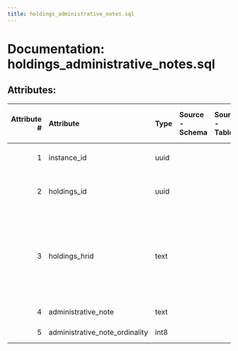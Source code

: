 ```yaml
---
title: holdings_administrative_notes.sql
---
```

# Documentation: holdings_administrative_notes.sql

## Attributes:

|   Attribute # | Attribute                      | Type   | Source - Schema   | Source - Table   | Source - Attribute   | Source - Type   | Source - Multiple values   | Aggregation   | Description                                                                                                       | Notes   |
|--------------:|:-------------------------------|:-------|:------------------|:-----------------|:---------------------|:----------------|:---------------------------|:--------------|:------------------------------------------------------------------------------------------------------------------|:--------|
|             1 | instance_id                    | uuid   |                   |                  |                      |                 |                            |               | Inventory instances identifier                                                                                    |         |
|             2 | holdings_id                    | uuid   |                   |                  |                      |                 |                            |               | the unique ID of the holdings record, UUID                                                                        |         |
|             3 | holdings_hrid                  | text   |                   |                  |                      |                 |                            |               | the human readable ID, also called eye readable ID. A system-assigned sequential ID which maps to the Instance ID |         |
|             4 | administrative_note            | text   |                   |                  |                      |                 |                            |               | Administrative notes                                                                                              |         |
|             5 | administrative_note_ordinality | int8   |                   |                  |                      |                 |                            |               | Administrative note ordinality                                                                                    |         |